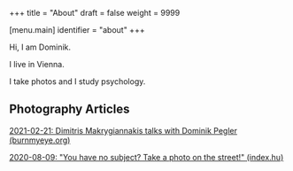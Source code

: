 +++
title = "About"
draft = false
weight = 9999

[menu.main]
identifier = "about"
+++

Hi, I am Dominik.

I live in Vienna.

I take photos and I study psychology.

## Photography Articles

[2021-02-21: Dimitris Makrygiannakis talks with Dominik Pegler (burnmyeye.org)](https://www.burnmyeye.org/exposure/2021/2/15/dimitris-makrygiannakis-talks-with-dominik-pegler)

[2020-08-09: "You have no subject? Take a photo on the street!" (index.hu)](https://index.hu/nagykep/2020/08/09/streetfoto_norma_goloncser_attila_farkas_norbert_varga_balazs_dominik_pegler/?token=cf8df2eb05ada61852d78e092e20b8ab)
